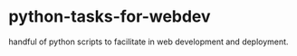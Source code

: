 python-tasks-for-webdev
=======================

handful of python scripts to facilitate in web development and deployment.